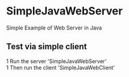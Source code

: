 SimpleJavaWebServer
===================
Simple Example of Web Server in Java


Test via simple client
-----------------------
1 Run the server 'SimpleJavaWebServer' \
1 Then run the client 'SimpleJavaWebClient'
